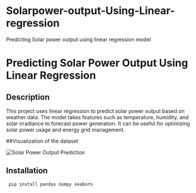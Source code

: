 # Solarpower-output-Using-Linear-regression
Predicting Solar power output using linear regression model


# Predicting Solar Power Output Using Linear Regression

## Description

This project uses linear regression to predict solar power output based on weather data. The model takes features such as temperature, humidity, and solar irradiance to forecast power generation. It can be useful for optimizing solar power usage and energy grid management.

##Visualization of the dataset

   ![Solar Power Output Prediction](/plot/output.png)


## Installation

  ```bash
   pip install pandas numpy seaborn
